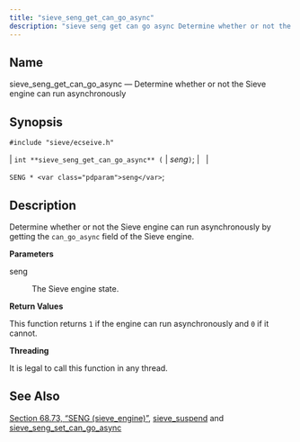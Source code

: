 ```yaml
---
title: "sieve_seng_get_can_go_async"
description: "sieve seng get can go async Determine whether or not the Sieve engine can run asynchronously int sieve seng get can go async seng SENG seng Determine whether or not the Sieve engine can run asynchronously by getting the can go async field of the Sieve engine seng The Sieve..."
---
```


<a name="apis.sieve_seng_get_can_go_async"></a> 
## Name

sieve_seng_get_can_go_async — Determine whether or not the Sieve engine can run asynchronously

## Synopsis

`#include "sieve/ecseive.h"`

| `int **sieve_seng_get_can_go_async** (` | <var class="pdparam">seng</var>`)`; |   |

`SENG * <var class="pdparam">seng</var>`;<a name="idp60682976"></a> 
## Description

Determine whether or not the Sieve engine can run asynchronously by getting the `can_go_async` field of the Sieve engine.

**<a name="idp60684704"></a> Parameters**

<dl class="variablelist">

<dt>seng</dt>

<dd>

The Sieve engine state.

</dd>

</dl>

**<a name="idp60687440"></a> Return Values**

This function returns `1` if the engine can run asynchronously and `0` if it cannot.

**<a name="idp60689280"></a> Threading**

It is legal to call this function in any thread.

<a name="idp60690704"></a> 
## See Also

[Section 68.73, “SENG (sieve_engine)”](structs.seng "68.73. SENG (sieve_engine)"), [sieve_suspend](/momentum/3/3-api/apis-sieve-suspend) and [sieve_seng_set_can_go_async](/momentum/3/3-api/apis-sieve-seng-set-can-go-async)